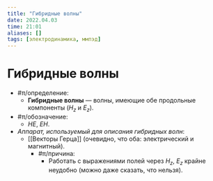 ```yaml
---
title: "Гибридные волны"
date: 2022.04.03
time: 21:01
aliases: []
tags: [электродинамика, ммпэд]
---
```


# Гибридные волны

- #π/определение:
	- **Гибридные волны** — волны, имеющие обе продольные компоненты $(H_z$ и $E_z$).
- #π/обозначение:
	- $HE$, $EH$.
- *Аппарат, используемый для описания гибридных волн*:
	- [[Векторы Герца]] (очевидно, что оба: электрический и магнитный).
		- #π/причина:
			- Работать с выражениями полей через $H_{z}$, $E_{z}$ крайне неудобно (можно даже сказать, что нельзя).
